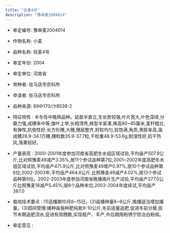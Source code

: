 ```yaml
---
title: "驻麦4号"
description: "豫审麦2004014"
---
```

* 审定编号:  豫审麦2004014

*  作物名称:  小麦

*  品种名称:  驻麦4号

*  审定年份:  2004

*  审定单位:  河南省

* 育种者:  驻马店市农科所

*  申请者:  驻马店市农科所

*  品种来源:  89中170/汴8539-2

*  特征特性 : 
半冬性中晚熟品种。幼苗半直立,生长势较强,叶片宽大,叶色深绿,分蘖力强,成穗率中等;旗叶上举,长相清秀,株型半紧凑,株高80~85厘米,茎秆粗壮,有弹性,抗倒性好;长方形穗,大穗,穗层整齐,籽粒均匀,较饱满,角质,黑胚率高;亩成穗28.9-34.1万穗,穗粒数35.9-37.7粒,千粒重48.9-53.6g;耐湿性好,抗干热风,落黄较好。
 
*  产量表现 : 
2000-2001年度参加河南省高肥冬水组区域试验,平均亩产507.9公斤,比对照豫麦49减产3.35%,居11个参试品种第7位;2001~2002年度高肥冬水组区域试验,平均亩产471.9公斤,比对照豫麦49增产0.97%,居10个参试品种第6位;2002-2003年,平均亩产464.6公斤,比照豫麦49减产4.02%,居13个参试品种第6位。2002-2003年度参加河南省晚播南片生产试验,平均亩产277.0公斤比照豫麦18减产5.45%;居6个品种末位;2003-2004年度续试,平均亩产387.0

*  栽培技术要点 : 
(1)适播期10月8~15日。(2)亩播种量8~9公斤,晚播适当增加播量。(3)田间管理:播种亩施种肥纯氮9-10公斤,冬前适量追肥,促进冬前分蘖,拔节末期追肥浇水,促进有效穗数,实现稳产、丰产,中后期用粉锈宁防治白粉病。

*  审定意见 : 

